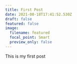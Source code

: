 ```yaml
---
title: First Post
date: 2021-08-18T17:41:52.530Z
draft: false
featured: false
image:
  filename: featured
  focal_point: Smart
  preview_only: false
---
```

This is my first post